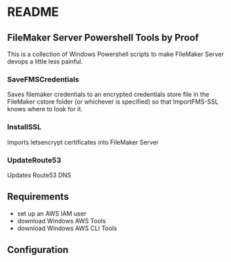 # README #

## FileMaker Server Powershell Tools by Proof ##

This is a collection of Windows Powershell scripts to make FIleMaker Server devops a little less painful.

### SaveFMSCredentials ###

Saves filemaker credentials to an encrypted credentials store file in the FileMaker cstore folder (or whichever is specified) so that ImportFMS-SSL knows where to look for it.

### InstallSSL ###
  
Imports letsencrypt certificates into FileMaker Server

### UpdateRoute53 ###

Updates Route53 DNS

## Requirements ##

* set up an AWS IAM user
* download Windows AWS Tools
* download Windows AWS CLI Tools
  
## Configuration ##
